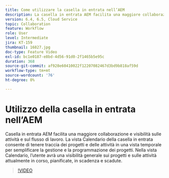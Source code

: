 ```yaml
---
title: Come utilizzare la casella in entrata nell’AEM
description: La casella in entrata AEM facilita una maggiore collaborazione e visibilità sulle attività e sul flusso di lavoro.
version: 6.4, 6.5, Cloud Service
topic: Collaboration
feature: Workflow
role: User
level: Intermediate
jira: KT-159
thumbnail: 16827.jpg
doc-type: Feature Video
exl-id: bc1e0187-e8bd-4d56-91d0-2f1465b5e95c
duration: 368
source-git-commit: af928e60410022f12207082467d3bd9b818af59d
workflow-type: tm+mt
source-wordcount: '76'
ht-degree: 0%

---
```


# Utilizzo della casella in entrata nell’AEM

Casella in entrata AEM facilita una maggiore collaborazione e visibilità sulle attività e sul flusso di lavoro. La vista Calendario della casella in entrata consente di tenere traccia dei progetti e delle attività in una vista temporale per semplificare la gestione e la programmazione dei progetti. Nella vista Calendario, l’utente avrà una visibilità generale sui progetti e sulle attività attualmente in corso, pianificate, in scadenza e scadute.

>[!VIDEO](https://video.tv.adobe.com/v/16827?quality=12&learn=on)
